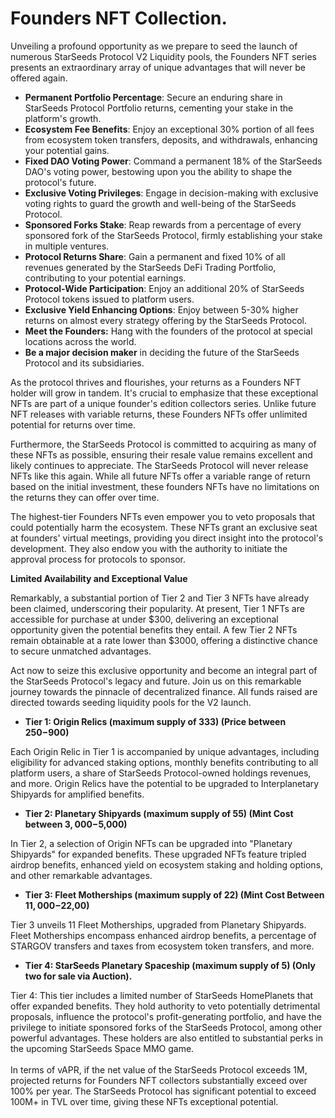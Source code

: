 # Founders NFT Collection.

Unveiling a profound opportunity as we prepare to seed the launch of numerous StarSeeds Protocol V2 Liquidity pools, the Founders NFT series presents an extraordinary array of unique advantages that will never be offered again.&#x20;

* **Permanent Portfolio Percentage**: Secure an enduring share in StarSeeds Protocol Portfolio returns, cementing your stake in the platform's growth.
* **Ecosystem Fee Benefits**: Enjoy an exceptional 30% portion of all fees from ecosystem token transfers, deposits, and withdrawals, enhancing your potential gains.
* **Fixed DAO Voting Power**: Command a permanent 18% of the StarSeeds DAO's voting power, bestowing upon you the ability to shape the protocol's future.
* **Exclusive Voting Privileges**: Engage in decision-making with exclusive voting rights to guard the growth and well-being of the StarSeeds Protocol.
* **Sponsored Forks Stake**: Reap rewards from a percentage of every sponsored fork of the StarSeeds Protocol, firmly establishing your stake in multiple ventures.
* **Protocol Returns Share**: Gain a permanent and fixed 10% of all revenues generated by the StarSeeds DeFi Trading Portfolio, contributing to your potential earnings.
* **Protocol-Wide Participation**: Enjoy an additional 20% of StarSeeds Protocol tokens issued to platform users.&#x20;
* **Exclusive Yield Enhancing Options**: Enjoy between 5-30% higher returns on almost every strategy offering by the StarSeeds Protocol.&#x20;
* **Meet the Founders:** Hang with the founders of the protocol at special locations across the world.&#x20;
* **Be a major decision maker** in deciding the future of the StarSeeds Protocol and its subsidiaries.&#x20;

As the protocol thrives and flourishes, your returns as a Founders NFT holder will grow in tandem. It's crucial to emphasize that these exceptional NFTs are part of a unique founder's edition collectors series. Unlike future NFT releases with variable returns, these Founders NFTs offer unlimited potential for returns over time.

Furthermore, the StarSeeds Protocol is committed to acquiring as many of these NFTs as possible, ensuring their resale value remains excellent and likely continues to appreciate. The StarSeeds Protocol will never release NFTs like this again. While all future NFTs offer a variable range of return based on the initial investment, these founders NFTs have no limitations on the returns they can offer over time.

The highest-tier Founders NFTs even empower you to veto proposals that could potentially harm the ecosystem. These NFTs grant an exclusive seat at founders' virtual meetings, providing you direct insight into the protocol's development. They also endow you with the authority to initiate the approval process for protocols to sponsor.

**Limited Availability and Exceptional Value**

Remarkably, a substantial portion of Tier 2 and Tier 3 NFTs have already been claimed, underscoring their popularity. At present, Tier 1 NFTs are accessible for purchase at under $300, delivering an exceptional opportunity given the potential benefits they entail. A few Tier 2 NFTs remain obtainable at a rate lower than $3000, offering a distinctive chance to secure unmatched advantages.

Act now to seize this exclusive opportunity and become an integral part of the StarSeeds Protocol's legacy and future. Join us on this remarkable journey towards the pinnacle of decentralized finance. All funds raised are directed towards seeding liquidity pools for the V2 launch.

* **Tier 1: Origin Relics (maximum supply of 333) (Price between $250-$900)**

Each Origin Relic in Tier 1 is accompanied by unique advantages, including eligibility for advanced staking options, monthly benefits contributing to all platform users, a share of StarSeeds Protocol-owned holdings revenues, and more. Origin Relics have the potential to be upgraded to Interplanetary Shipyards for amplified benefits.

* **Tier 2: Planetary Shipyards (maximum supply of 55) (Mint Cost between $3,000-$5,000)**

In Tier 2, a selection of Origin NFTs can be upgraded into "Planetary Shipyards" for expanded benefits. These upgraded NFTs feature tripled airdrop benefits, enhanced yield on ecosystem staking and holding options, and other remarkable advantages.

* **Tier 3: Fleet Motherships (maximum supply of 22) (Mint Cost Between $11,000-$22,00)**

Tier 3 unveils 11 Fleet Motherships, upgraded from Planetary Shipyards. Fleet Motherships encompass enhanced airdrop benefits, a percentage of STARGOV transfers and taxes from ecosystem token transfers, and more.

* **Tier 4: StarSeeds Planetary Spaceship (maximum supply of 5) (Only two for sale via Auction).**

Tier 4: This tier includes a limited number of StarSeeds HomePlanets that offer expanded benefits. They hold authority to veto potentially detrimental proposals, influence the protocol's profit-generating portfolio, and have the privilege to initiate sponsored forks of the StarSeeds Protocol, among other powerful advantages. These holders are also entitled to substantial perks in the upcoming StarSeeds Space MMO game.\
\
In terms of vAPR, if the net value of the StarSeeds Protocol exceeds 1M, projected returns for Founders NFT collectors substantially exceed over 100% per year. The StarSeeds Protocol has significant potential to exceed 100M+ in TVL over time, giving these NFTs exceptional potential.&#x20;
